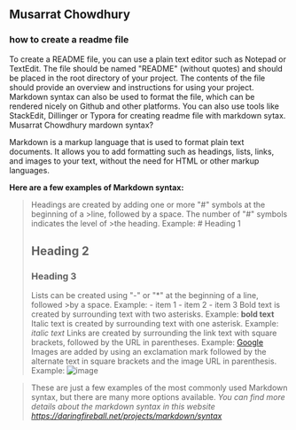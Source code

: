 ## Musarrat Chowdhury
### how to create a readme file

To create a README file, you can use a plain text editor such as Notepad or TextEdit. The file should be named "README" (without quotes) and should be placed in the root directory of your project. The contents of the file should provide an overview and instructions for using your project. Markdown syntax can also be used to format the file, which can be rendered nicely on Github and other platforms. You can also use tools like StackEdit, Dillinger or Typora for creating readme file with markdown sytax.
Musarrat Chowdhury
mardown syntax?

Markdown is a markup language that is used to format plain text documents. It allows you to add formatting such as headings, lists, links, and images to your text, without the need for HTML or other markup languages.

**Here are a few examples of Markdown syntax:**

>Headings are created by adding one or more "#" symbols at the beginning of a >line, followed by a space. The number of "#" symbols indicates the level of >the heading.
>    Example: # Heading 1
>    ## Heading 2
>   ### Heading 3
>Lists can be created using "-" or "*" at the beginning of a line, followed >by a space.
    Example:
        - item 1
        - item 2
        - item 3
>Bold text is created by surrounding text with two asterisks.
    Example: **bold text**
>Italic text is created by surrounding text with one asterisk.
    Example: *italic text*
>Links are created by surrounding the link text with square brackets, followed by the URL in parentheses.
    Example: [Google](https://www.google.com)
>Images are added by using an exclamation mark followed by the alternate text in square brackets and the image URL in parenthesis.
    Example: ![image](https://example.com/image.jpg)

>These are just a few examples of the most commonly used Markdown syntax, but there are many more options available.
*You can find more details about the markdown syntax in this website https://daringfireball.net/projects/markdown/syntax*